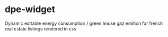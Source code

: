 # dpe-widget
Dynamic editable energy consumption / green house gaz emition for french real estate listings rendered in css
